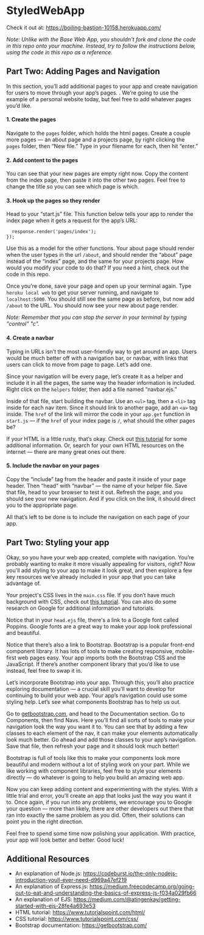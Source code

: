 # StyledWebApp

Check it out at: https://boiling-bastion-10158.herokuapp.com/

_Note: Unlike with the Base Web App, you shouldn't fork and clone the code in this repo onto your machine. Instead, try to follow the instructions below, using the code in this repo as a reference._

## Part Two: Adding Pages and Navigation
 
In this section, you’ll add additional pages to your app and create navigation for users to move through your app’s pages. . We’re going to use the example of a personal website today, but feel free to add whatever pages you’d like. 

#### 1. Create the pages
Navigate to the `pages` folder, which holds the html pages. Create a couple more pages — an about page and a projects page, by right clicking the `pages` folder, then “New file.” Type in your filename for each, then hit “enter.”

#### 2. Add content to the pages
You can see that your new pages are empty right now. Copy the content from the index page, then paste it into the other two pages. Feel free to change the title so you can see which page is which.

#### 3. Hook up the pages so they render

Head to your “start.js” file. This function below tells your app to render the index page when it gets a request for the app’s URL:
```app.get('/', function(request, response) {
  response.render('pages/index');
});
```
Use this as a model for the other functions. Your about page should render when the user types in the url `/about`, and should render the “about” page instead of the “index” page, and the same for your projects page. How would you modify your code to do that? If you need a hint, check out the code in this repo.

Once you're done, save your page and open up your terminal again. Type `heroku local web` to get your server running, and navigate to `localhost:5000`. You should still see the same page as before, but now add `/about` to the URL. You should now see your new about page render.

_Note: Remember that you can stop the server in your terminal by typing "control" "c"._

#### 4. Create a navbar

Typing in URLs isn’t the most user-friendly way to get around an app. Users would be much better off with a navigation bar, or navbar, with links that users can click to move from page to page. Let’s add one.

Since your navigation will be every page, let’s create it as a helper and include it in all the pages, the same way the header information is included. Right click on the `helpers` folder, then add a file named “navbar.ejs.” 

Inside of that file, start building the navbar. Use an `<ul>` tag, then a `<li>` tag inside for each nav item. Since it should link to another page, add an `<a>` tag inside. The `href` of the link will mirror the code in your `app.get` function in `start.js` — if the `href` of your index page is `/`, what should the other pages be?

If your HTML is a little rusty, that’s okay. Check out [this tutorial](https://www.tutorialspoint.com/html/) for some additional information. Or, search for your own HTML resources on the internet — there are many great ones out there.

#### 5. Include the navbar on your pages
Copy the “include” tag from the header and paste it inside of your page header. Then “head” with “navbar” — the name of your helper file. Save that file, head to your browser to test it out. Refresh the page, and you should see your new navigation. And if you click on the link, it should direct you to the appropriate page. 

All that’s left to be done is to include the navigation on each page of your app.

## Part Two: Styling your app
Okay, so you have your web app created, complete with navigation. You’re probably wanting to make it more visually appealing for visitors, right? Now you'll add styling to your app to make it look great, and then explore a few key resources we’ve already included in your app that you can take advantage of. 

Your project's CSS lives in the `main.css` file. If you don’t have much background with CSS, check out [this tutorial](https://www.tutorialspoint.com/css/). You can also do some research on Google for additional information and tutorials. 

Notice that in your `head.ejs` file, there's a link to a Google font called Poppins. Google fonts are a great way to make your app look professional and beautiful.

Notice that there’s also a link to Bootstrap. Bootstrap is a popular front-end component library. It has lots of tools to make creating responsive, mobile-first web pages easy. Your app imports both the Bootstrap CSS and the JavaScript. If there’s another component library that you’d like to use instead, feel free to swap it in.

Let’s incorporate Bootstrap into your app. Through this, you’ll also practice exploring documentation — a crucial skill you’ll want to develop for continuing to build your web app. Your app’s navigation could use some styling help. Let’s see what components Bootstrap has to help us out.

Go to [getbootstrap.com](https://getbootstrap.com/), and head to the Documentation section. Go to Components, then find Navs. Here you’ll find all sorts of tools to make your navigation look the way you want it to. You can see that by adding a few classes to each element of the nav, it can make your elements automatically look much better. Go ahead and add those classes to your app’s navigation. Save that file, then refresh your page and it should look much better! 

Bootstrap is full of tools like this to make your components look more beautiful and modern without a lot of styling work on your part. While we like working with component libraries, feel free to style your elements directly — do whatever is going to help you build an amazing web app.

Now you can keep adding content and experimenting with the styles. With a  little trial and error, you’ll create an app that looks just the way you want it to. Once again, if you run into any problems, we encourage you to Google your question — more than likely, there are other developers out there that ran into exactly the same problem as you did. Often, their solutions can point you in the right direction.

Feel free to spend some time now polishing your application. With practice, your app will look better and better. Good luck!

## Additional Resources
- An explanation of Node.js: https://codeburst.io/the-only-nodejs-introduction-youll-ever-need-d969a47ef219
- An explanation of Express.js: https://medium.freecodecamp.org/going-out-to-eat-and-understanding-the-basics-of-express-js-f034a029fb66
- An explanation of EJS: https://medium.com/@atingenkay/getting-started-with-ejs-28fe4a693e53
- HTML tutorial: https://www.tutorialspoint.com/html/
- CSS tutorial: https://www.tutorialspoint.com/css/
- Bootstrap documentation: https://getbootstrap.com/

